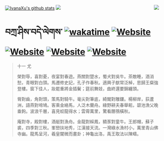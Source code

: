 [![IvanaXu's github stats](https://github-readme-stats.vercel.app/api?username=IvanaXu&theme=codeSTACKr)](https://github.com/anuraghazra/github-readme-stats)
<img align="right" src="https://github-readme-stats.vercel.app/api/top-langs/?username=IvanaXu&langs_count=8&theme=codeSTACKr" />
<img src="https://github-readme-stats.vercel.app/api/wakatime?username=IvanaXu&layout=compact&langs_count=8&theme=codeSTACKr&custom_title=Programming&nbsp;Times&nbsp;(Since&nbsp;Jul.29.2021)" />
# བཀྲ་ཤིས་བདེ་ལེགས་	[![wakatime](https://wakatime.com/badge/user/5043ee4a-e361-4607-9d47-d557f2005d05.svg)](https://wakatime.com/@5043ee4a-e361-4607-9d47-d557f2005d05)	[![Website](https://img.shields.io/website?label=tianchi&up_color=orange&up_message=IvanaXu&url=https%3A%2F%2Fshields.io)](https://tianchi.aliyun.com/home/science/scienceDetail?userId=1095279182618)	[![Website](https://img.shields.io/website?label=yuque&up_color=green&up_message=IvanaXu&url=https%3A%2F%2Fshields.io)](https://www.yuque.com/ivanaxu)	[![Website](https://img.shields.io/website?label=leetcode&up_color=yellow&up_message=IvanaXu&url=https%3A%2F%2Fshields.io)](https://leetcode.cn/u/ivanaxu)	[![Website](https://img.shields.io/website?label=aistudio&up_color=violet&up_message=IvanaXu&url=https%3A%2F%2Fshields.io)](https://aistudio.baidu.com/aistudio/personalcenter/thirdview/979775)
> 十一 尤
> 
> 榮對辱，喜對憂，夜宴對春遊。燕關對楚水，蜀犬對吳牛。茶敵睡，酒消愁，青眼對白頭。馬遷修史記，孔子作春秋。適興子猷常泛棹，思歸王粲強登樓。窗下佳人，妝罷重將金插鬢；筵前舞妓，曲終還要錦纏頭。
> 
> 脣對齒，角對頭，策馬對騎牛。毫尖對筆底，綺閣對雕鏤。楊柳岸，荻蘆洲，語燕對啼鳩。客乘金絡馬，人泛木蘭舟。綠野耕夫春舉耜，碧池漁父晚垂鉤。波浪千層，喜見蛟龍得水；雲霄萬里，驚看鵰鶚橫秋。
> 
> 庵對寺，殿對樓，酒艇對漁舟。金龍對綵鳳，豶豕對童牛。王郎帽，蘇子裘，四季對三秋。峯巒扶地秀，江漢接天流。一灣綠水漁村小，萬里青山佛寺幽。龍馬呈河，羲皇闡微而畫卦；神龜出洛，禹王取法以陳疇。
>
